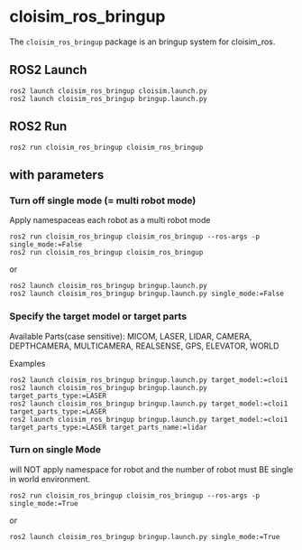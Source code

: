 # cloisim_ros_bringup

The `cloisim_ros_bringup` package is an bringup system for cloisim_ros.

## ROS2 Launch

```shell
ros2 launch cloisim_ros_bringup cloisim.launch.py
ros2 launch cloisim_ros_bringup bringup.launch.py
```

## ROS2 Run

```shell
ros2 run cloisim_ros_bringup cloisim_ros_bringup
```

## with parameters

### Turn off single mode (= multi robot mode)

Apply namespaceas each robot as a multi robot mode

```shell
ros2 run cloisim_ros_bringup cloisim_ros_bringup --ros-args -p single_mode:=False
ros2 run cloisim_ros_bringup cloisim_ros_bringup
```

or

```shell
ros2 launch cloisim_ros_bringup bringup.launch.py
ros2 launch cloisim_ros_bringup bringup.launch.py single_mode:=False
```

### Specify the target model or target parts

Available Parts(case sensitive): MICOM, LASER, LIDAR, CAMERA, DEPTHCAMERA, MULTICAMERA, REALSENSE, GPS, ELEVATOR, WORLD

Examples

```shell
ros2 launch cloisim_ros_bringup bringup.launch.py target_model:=cloi1
ros2 launch cloisim_ros_bringup bringup.launch.py target_parts_type:=LASER
ros2 launch cloisim_ros_bringup bringup.launch.py target_model:=cloi1 target_parts_type:=LASER
ros2 launch cloisim_ros_bringup bringup.launch.py target_model:=cloi1 target_parts_type:=LASER target_parts_name:=lidar
```

### Turn on single Mode

will NOT apply namespace for robot and the number of robot must BE single in world environment.

```shell
ros2 run cloisim_ros_bringup cloisim_ros_bringup --ros-args -p single_mode:=True
```

or

```shell
ros2 launch cloisim_ros_bringup bringup.launch.py single_mode:=True
```
